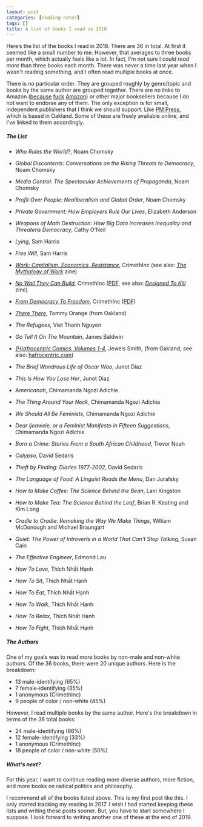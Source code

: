```yaml
---
layout: post
categories: [reading-notes]
tags: []
title: A list of books I read in 2018
---
```


Here’s the list of the books I read in 2018. There are 36 in total. At first it seemed like a small number to me. However, that averages to three books per month, which actually feels like a lot. In fact, I'm not sure I *could read more* than three books each month. There was never a time last year when I wasn't reading something, and I often read multiple books at once.

<!--excerpt-->

There is no particular order. They are grouped roughly by genre/topic and books by the same author are grouped together. There are no links to Amazon ([because](https://reallifemag.com/the-constant-consumer/) [fuck](https://www.businessinsider.com/amazon-delivery-drivers-reveal-claims-of-disturbing-work-conditions-2018-8) [Amazon](https://gizmodo.com/amazons-aggressive-anti-union-tactics-revealed-in-leake-1829305201)) or other major booksellers because I do not want to endorse any of them. The only exception is for small, independent publishers that I think we should support. Like [PM Press](http://www.pmpress.org), which is based in Oakland. Some of these are freely available online, and I’ve linked to them accordingly.

##### The List

- *Who Rules the World?*, Noam Chomsky
- *Global Discontents: Conversations on the Rising Threats to Democracy*, Noam Chomsky
- *Media Control: The Spectacular Achievements of Propaganda*, Noam Chomsky
- *Profit Over People: Neoliberalism and Global Order*, Noam Chomsky
- *Private Government: How Employers Rule Our Lives*, Elizabeth Anderson
- *Weapons of Math Destruction: How Big Data Increases Inequality and Threatens Democracy*, Cathy O'Neil
- *Lying*, Sam Harris
- *Free Will*, Sam Harris
- [*Work: Capitalism, Economics, Resistance*](https://crimethinc.com/books/work), CrimethInc (see also: [*The Mythology of Work*](https://crimethinc.com/zines/mythology-of-work-pamphlet) zine)
- [*No Wall They Can Build*](https://crimethinc.com/books/no-wall-they-can-build), CrimethInc ([PDF](https://cloudfront.crimethinc.com/assets/books/no-wall-they-can-build/no-wall-they-can-build_screen_single_page_view.pdf), see also: [*Designed To Kill*](https://crimethinc.com/zines/designed-to-kill) zine)
- [*From Democracy To Freedom*](https://crimethinc.com/books/from-democracy-to-freedom), CrimethInc ([PDF](https://cloudfront.crimethinc.com/assets/books/from-democracy-to-freedom/from-democracy-to-freedom_screen_single_page_view.pdf))

- [*There There*](https://www.penguinrandomhouse.com/books/563403/there-there-by-tommy-orange/), Tommy Orange (from Oakland)
- *The Refugees*, Viet Thanh Nguyen
- *Go Tell It On The Mountain*, James Baldwin
- [*(H)afrocentric Comics, Volumes 1-4*](https://secure.pmpress.org/index.php?l=product_detail&p=889), Jewels Smith, (from Oakland, see also: [hafrocentric.com](https://hafrocentric.com))
- *The Brief Wondrous Life of Oscar Wao*, Junot Diaz
- *This Is How You Lose Her*, Junot Diaz
- *Americanah*, Chimamanda Ngozi Adichie
- *The Thing Around Your Neck*, Chimamanda Ngozi Adichie
- *We Should All Be Feminists*, Chimamanda Ngozi Adichie
- *Dear Ijeawele, or a Feminist Manifesto in Fifteen Suggestions*, Chimamanda Ngozi Adichie

- *Born a Crime: Stories From a South African Childhood*, Trevor Noah
- *Calypso*, David Sedaris
- *Theft by Finding: Diaries 1977-2002*, David Sedaris

- *The Language of Food: A Linguist Reads the Menu*, Dan Jurafsky
- *How to Make Coffee: The Science Behind the Bean*, Lani Kingston
- *How to Make Tea: The Science Behind the Leaf*, Brian R. Keating and Kim Long
- *Cradle to Cradle: Remaking the Way We Make Things*, William McDonough and Michael Braungart

- *Quiet: The Power of Introverts in a World That Can't Stop Talking*, Susan Cain
- *The Effective Engineer*, Edmond Lau
- *How To Love*, Thích Nhất Hạnh
- *How To Sit*, Thích Nhất Hạnh
- *How To Eat*, Thích Nhất Hạnh
- *How To Walk*, Thích Nhất Hạnh
- *How To Relax*, Thích Nhất Hạnh
- *How To Fight*, Thích Nhất Hạnh

##### The Authors

One of my goals was to read more books by non-male and non-white authors. Of the 36 books, there were 20 unique authors. Here is the breakdown:

- 13 male-identifying (65%)
- 7 female-identifying (35%)
- 1 anonymous (CrimethInc)
- 9 people of color / non-white (45%)

However, I read multiple books by the same author. Here's the breakdown in terms of the 36 total books:

- 24 male-identifying (66%)
- 12 female-identifying (33%)
- 1 anonymous (CrimethInc)
- 18 people of color / non-white (50%)

##### What's next?

For this year, I want to continue reading more diverse authors, more fiction, and more books on radical politics and philosophy.

I recommend all of the books listed above. This is my first post like this. I only started tracking my reading in 2017. I wish I had started keeping these lists and writing these posts sooner. But, you have to start somewhere I suppose. I look forward to writing another one of these at the end of 2019.
